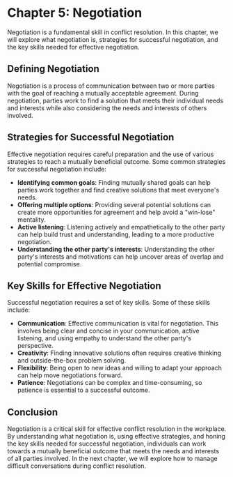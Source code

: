# Chapter 5: Negotiation

Negotiation is a fundamental skill in conflict resolution. In this chapter, we will explore what negotiation is, strategies for successful negotiation, and the key skills needed for effective negotiation.

## Defining Negotiation

Negotiation is a process of communication between two or more parties with the goal of reaching a mutually acceptable agreement. During negotiation, parties work to find a solution that meets their individual needs and interests while also considering the needs and interests of others involved.

## Strategies for Successful Negotiation

Effective negotiation requires careful preparation and the use of various strategies to reach a mutually beneficial outcome. Some common strategies for successful negotiation include:

- **Identifying common goals**: Finding mutually shared goals can help parties work together and find creative solutions that meet everyone's needs.
- **Offering multiple options**: Providing several potential solutions can create more opportunities for agreement and help avoid a "win-lose" mentality.
- **Active listening**: Listening actively and empathetically to the other party can help build trust and understanding, leading to a more productive negotiation.
- **Understanding the other party's interests**: Understanding the other party's interests and motivations can help uncover areas of overlap and potential compromise.

## Key Skills for Effective Negotiation

Successful negotiation requires a set of key skills. Some of these skills include:

- **Communication**: Effective communication is vital for negotiation. This involves being clear and concise in your communication, active listening, and using empathy to understand the other party's perspective.
- **Creativity**: Finding innovative solutions often requires creative thinking and outside-the-box problem solving.
- **Flexibility**: Being open to new ideas and willing to adapt your approach can help move negotiations forward.
- **Patience**: Negotiations can be complex and time-consuming, so patience is essential to a successful outcome.

## Conclusion

Negotiation is a critical skill for effective conflict resolution in the workplace. By understanding what negotiation is, using effective strategies, and honing the key skills needed for successful negotiation, individuals can work towards a mutually beneficial outcome that meets the needs and interests of all parties involved.  In the next chapter, we will explore how to manage difficult conversations during conflict resolution.
